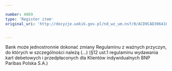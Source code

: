 ```yaml
---

number: 4869
type: 'Register item'
original_uri: 'http://decyzje.uokik.gov.pl/nd_wz_um.nsf/0/ACD9CAD306410C3EC1257B8A00262721?OpenDocument'


---
```


Bank może jednostronnie dokonać zmiany Regulaminu z ważnych przyczyn, do których w szczególności należą (...) (§12 ust.1 regulaminu wydawania kart debetowych i przedpłaconych dla Klientów indywidualnych BNP Paribas Polska S.A.)
